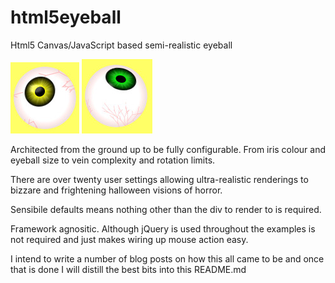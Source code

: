 html5eyeball
============

Html5 Canvas/JavaScript based semi-realistic eyeball

![Eyeball rendered with yellow iris](/screenshots/eyeball_yellow.jpg?raw=true "Eyeball example, yellow iris")
![Eyeball rendered with green iris](/screenshots/eyeball_green.jpg?raw=true "Eyeball example, green iris")

Architected from the ground up to be fully configurable. From iris colour and eyeball size to vein complexity and rotation limits.

There are over twenty user settings allowing ultra-realistic renderings to bizzare and frightening halloween visions of horror.

Sensibile defaults means nothing other than the div to render to is required.

Framework agnositic. Although jQuery is used throughout the examples is not required and just makes wiring up mouse action easy.

I intend to write a number of blog posts on how this all came to be and once that is done I will distill the best bits into this README.md
